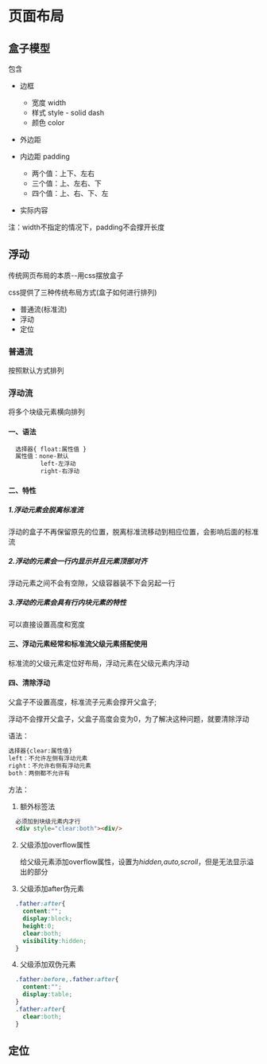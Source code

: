 # 页面布局

## 盒子模型

包含

- 边框
  - 宽度 width
  - 样式 style - solid dash
  - 颜色 color
- 外边距
- 内边距 padding
  - 两个值：上下、左右
  - 三个值：上、左右、下
  - 四个值：上、右、下、左

- 实际内容

注：width不指定的情况下，padding不会撑开长度

## 浮动

传统网页布局的本质--用css摆放盒子

css提供了三种传统布局方式(盒子如何进行排列)

- 普通流(标准流)
- 浮动
- 定位

### 普通流

按照默认方式排列

### 浮动流

将多个块级元素横向排列

#### 一、语法

```html
  选择器{ float:属性值 }
  属性值：none-默认
         left-左浮动
         right-右浮动
```

#### 二、特性

##### 1.浮动元素会脱离标准流

浮动的盒子不再保留原先的位置，脱离标准流移动到相应位置，会影响后面的标准流

##### 2.浮动的元素会一行内显示并且元素顶部对齐

浮动元素之间不会有空隙，父级容器装不下会另起一行

##### 3.浮动的元素会具有行内块元素的特性

可以直接设置高度和宽度

#### 三、浮动元素经常和标准流父级元素搭配使用

标准流的父级元素定位好布局，浮动元素在父级元素内浮动

#### 四、清除浮动

父盒子不设置高度，标准流子元素会撑开父盒子;

浮动不会撑开父盒子，父盒子高度会变为0，为了解决这种问题，就要清除浮动

语法：

``` html
选择器{clear:属性值}
left：不允许左侧有浮动元素
right：不允许右侧有浮动元素
both：两侧都不允许有
```

方法：

1. 额外标签法
   
  ```html
    必须加到块级元素内才行
    <div style="clear:both"><div/>
  ```

2. 父级添加overflow属性
   
   给父级元素添加overflow属性，设置为*hidden,auto,scroll*，但是无法显示溢出的部分

3. 父级添加after伪元素

  ```css
    .father:after{
      content:"";
      display:block;
      height:0;
      clear:both;
      visibility:hidden;
    }
  ```

4. 父级添加双伪元素

  ```css
    .father:before,.father:after{
      content:"";
      display:table;
    }
    .father:after{
      clear:both;
    }
  ```
   
## 定位

